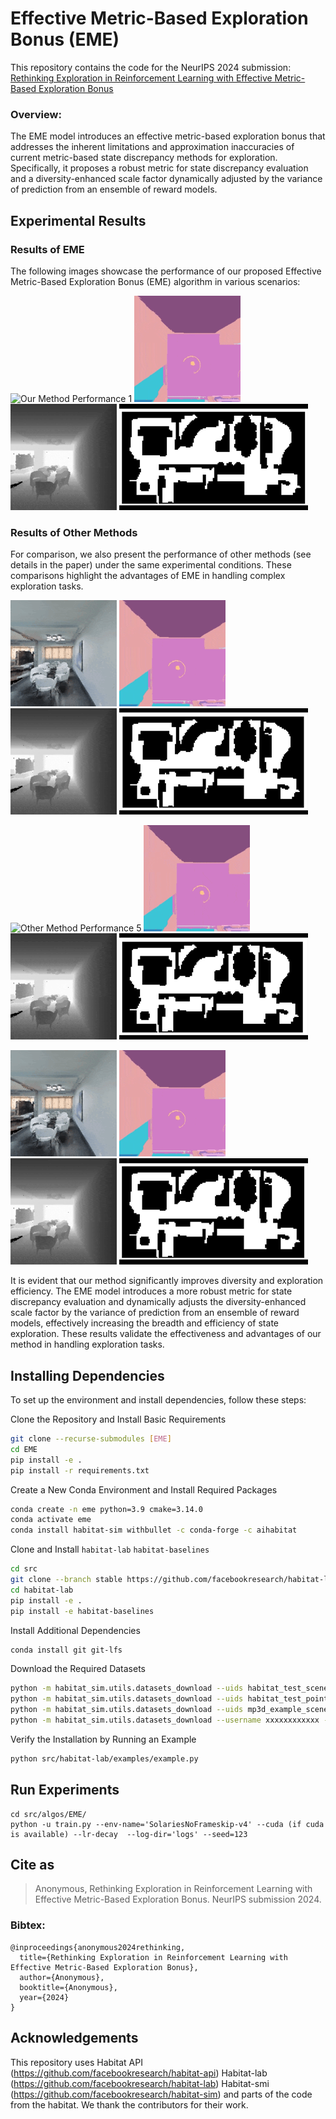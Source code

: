# Effective Metric-Based Exploration Bonus (EME)
This repository contains the code for the NeurIPS 2024 submission:
[Rethinking Exploration in Reinforcement Learning with Effective Metric-Based Exploration Bonus]()

### Overview:
The EME model introduces an effective metric-based exploration bonus that addresses the inherent limitations and approximation inaccuracies of current metric-based state discrepancy methods for exploration. Specifically, it proposes a robust metric for state discrepancy evaluation and a diversity-enhanced scale factor dynamically adjusted by the variance of prediction from an ensemble of reward models.

## Experimental Results

### Results of EME
The following images showcase the performance of our proposed Effective Metric-Based Exploration Bonus (EME) algorithm in various scenarios:

![Our Method Performance 1](./figs/41.gif)
![Our Method Performance 2](./figs/42.gif)
![Our Method Performance 3](./figs/43.gif)
![Our Method Performance 4](./figs/44.gif)

### Results of Other Methods
For comparison, we also present the performance of other methods (see details in the paper) under the same experimental conditions. These comparisons highlight the advantages of EME in handling complex exploration tasks.

![Other Method Performance 1](./figs/11.gif)
![Other Method Performance 2](./figs/12.gif)
![Other Method Performance 3](./figs/13.gif)
![Other Method Performance 4](./figs/14.gif)

![Other Method Performance 5](./figs/21.gif)
![Other Method Performance 6](./figs/22.gif)
![Other Method Performance 7](./figs/23.gif)
![Other Method Performance 8](./figs/24.gif)

![Other Method Performance 9](./figs/31.gif)
![Other Method Performance 10](./figs/32.gif)
![Other Method Performance 11](./figs/33.gif)
![Other Method Performance 12](./figs/34.gif)

It is evident that our method significantly improves diversity and exploration efficiency. The EME model introduces a more robust metric for state discrepancy evaluation and dynamically adjusts the diversity-enhanced scale factor by the variance of prediction from an ensemble of reward models, effectively increasing the breadth and efficiency of state exploration. These results validate the effectiveness and advantages of our method in handling exploration tasks.


## Installing Dependencies

To set up the environment and install dependencies, follow these steps:

Clone the Repository and Install Basic Requirements
```bash
git clone --recurse-submodules [EME]
cd EME
pip install -e .
pip install -r requirements.txt
```

Create a New Conda Environment and Install Required Packages
```bash
conda create -n eme python=3.9 cmake=3.14.0
conda activate eme
conda install habitat-sim withbullet -c conda-forge -c aihabitat
```

Clone and Install `habitat-lab` `habitat-baselines`
```bash
cd src
git clone --branch stable https://github.com/facebookresearch/habitat-lab.git
cd habitat-lab
pip install -e .
pip install -e habitat-baselines
```

Install Additional Dependencies
```bash
conda install git git-lfs
```

Download the Required Datasets
```bash
python -m habitat_sim.utils.datasets_download --uids habitat_test_scenes --data-path data/
python -m habitat_sim.utils.datasets_download --uids habitat_test_pointnav_dataset --data-path data/
python -m habitat_sim.utils.datasets_download --uids mp3d_example_scene --data-path data/
python -m habitat_sim.utils.datasets_download --username xxxxxxxxxxxx --password xxxxxxxxxxxx --uids hm3d_minival_v0.2
```
Verify the Installation by Running an Example
```bash
python src/habitat-lab/examples/example.py
```

## Run Experiments
```
cd src/algos/EME/
python -u train.py --env-name='SolariesNoFrameskip-v4' --cuda (if cuda is available) --lr-decay  --log-dir='logs' --seed=123
```

## Cite as
> Anonymous, Rethinking Exploration in Reinforcement Learning with Effective Metric-Based Exploration Bonus. NeurIPS submission 2024.

### Bibtex:
```
@inproceedings{anonymous2024rethinking,
  title={Rethinking Exploration in Reinforcement Learning with Effective Metric-Based Exploration Bonus},
  author={Anonymous},
  booktitle={Anonymous},
  year={2024}
}
```

## Acknowledgements
This repository uses Habitat API (https://github.com/facebookresearch/habitat-api) Habitat-lab (https://github.com/facebookresearch/habitat-lab) Habitat-smi (https://github.com/facebookresearch/habitat-sim) and parts of the code from the habitat. We thank the contributors for their work.
